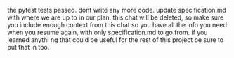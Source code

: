 the pytest tests passed. dont write any more code. update specification.md with where we are up to in our plan. this chat will be deleted, so make sure you include enough context from this chat so you have all the info you need when you resume again, with only specification.md to go from. if you learned anythi
 ng that could be useful for the rest of this project be sure to put that in too.

